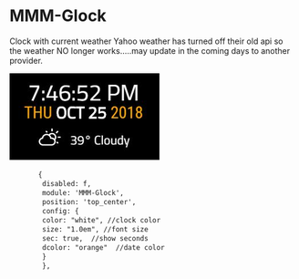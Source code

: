 # MMM-Glock
Clock with current weather 
Yahoo weather has turned off their old api so the weather NO longer works.....may update in the coming days to another provider.

![](clock.jpg)

           {
            disabled: f,
            module: 'MMM-Glock',
            position: 'top_center',
            config: {
            color: "white", //clock color
            size: "1.0em", //font size
            sec: true,  //show seconds
            dcolor: "orange"  //date color 
            }
            },
